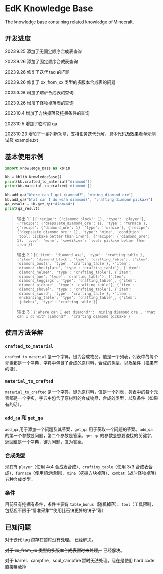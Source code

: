 # EdK Knowledge Base

The knowledge base containing related knowledge of Minecraft.

## 开发进度

2023.9.25 添加了无固定顺序合成表查询

2023.9.26 添加了固定顺序合成表查询

2023.9.26 修复了迭代 tag 的问题

2023.9.26 修复了 xx_from_xx 类型的多版本合成表的问题

2023.9.26 增加了熔炉合成表的查询

2023.9.26 增加了怪物掉落表的查询

2023.10.4 增加了方块掉落及挖掘条件的查询

2023.10.5 增加了临时的 qa

2023.10.23 增加了一系列新功能，支持任务迭代分解，具体代码及效果看单元测试及 example.txt



## 基本使用示例

```python
import knowledge_base as kblib

kb = kblib.KnowledgeBase()
print(kb.crafted_to_material["diamond"])
print(kb.material_to_crafted["diamond"])

kb.add_qa("Where can I get diamond?", "mining diamond ore")
kb.add_qa("What can I do with diamond?", "crafting diamond pickaxe")
qa_result = kb.get_qa("diamond")
print(qa_result)
```
>输出 1：`[{'recipe': {'diamond_block': 1}, 'type': 'player'}, {'recipe': {'deepslate_diamond_ore': 1}, 'type': 'furnace'}, {'recipe': {'diamond_ore': 1}, 'type': 'furnace'}, {'recipe': {'deepslate_diamond_ore': 1}, 'type': 'mine', 'condition': 'tool: pickaxe better than iron'}, {'recipe': {'diamond_ore': 1}, 'type': 'mine', 'condition': 'tool: pickaxe better than iron'}]`
>
>输出 2：`[{'item': 'diamond_axe', 'type': 'crafting_table'}, {'item': 'diamond_block', 'type': 'crafting_table'}, {'item': 'diamond_boots', 'type': 'crafting_table'}, {'item': 'diamond_chestplate', 'type': 'crafting_table'}, {'item': 'diamond_helmet', 'type': 'crafting_table'}, {'item': 'diamond_hoe', 'type': 'crafting_table'}, {'item': 'diamond_leggings', 'type': 'crafting_table'}, {'item': 'diamond_pickaxe', 'type': 'crafting_table'}, {'item': 'diamond_shovel', 'type': 'crafting_table'}, {'item': 'diamond_sword', 'type': 'crafting_table'}, {'item': 'enchanting_table', 'type': 'crafting_table'}, {'item': 'jukebox', 'type': 'crafting_table'}]`
>
>输出 3：`{'Where can I get diamond?': 'mining diamond ore', 'What can I do with diamond?': 'crafting diamond pickaxe'}`

## 使用方法详解

### `crafted_to_material`

`crafted_to_material` 是一个字典，键为合成物品，值是一个列表，列表中的每个元素都是一个字典，字典中包含了合成的原材料，合成的类型，以及条件（如果有的话）。

### `material_to_crafted`

`material_to_crafted` 是一个字典，键为原材料，值是一个列表，列表中的每个元素都是一个字典，字典中包含了原材料的合成物品，合成的类型，以及条件（如果有的话）。

### `add_qa` 和 `get_qa`

`add_qa` 用于添加一个问题及其答案，`get_qa` 用于获取一个问题的答案。`add_qa` 的第一个参数是问题，第二个参数是答案。`get_qa` 的参数是想要查找的关键字，返回值是一个字典，键为问题，值为答案。

### 合成类型

现在有 `player`（使用 4x4 合成表合成）、`crafting_table`（使用 3x3 合成表合成）、`furnace`（使用熔炉烧制）、`mine`（挖掘方块掉落）、`combat`（战斗怪物掉落）五种合成类型。

### 条件

目前只有挖掘有条件，条件主要有 `table_bonus`（随机掉落）、`tool`（工具限制，包括但不限于“精准采集”“使用比石镐更好的镐子”等）

## 已知问题

~~对于迭代 tag 的存在暂时没有处理。~~ 已经解决。

~~对于 xx_from_xx 类型的多版本合成表暂时未处理。~~ 已经解决。

对于 barrel、campfire、soul_campfire 暂时无法处理。现在是使用 hard code 直接屏蔽掉
